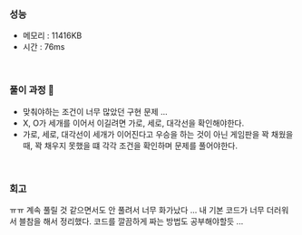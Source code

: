 ### 성능
- 메모리 : 	11416KB
- 시간 : 76ms

<br/>


### 풀이 과정 👀 
- 맞춰야하는 조건이 너무 많았던 구현 문제 ...
- X, O가 세개를 이어서 이길려면 가로, 세로, 대각선을 확인해야한다.
- 가로, 세로, 대각선이 세개가 이어진다고 우승을 하는 것이 아닌 게임판을 꽉 채웠을 때, 꽉 채우지 못했을 떄 각각 조건을 확인하며 문제를 풀어야한다.

<br/>

### 회고
ㅠㅠ 계속 풀릴 것 같으면서도 안 풀려서 너무 화가났다 ... 내 기본 코드가 너무 더러워서 블참을 해서 정리했다. 코드를 깔끔하게 짜는 방법도 공부해야할듯 ... 
